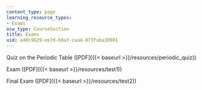 ```yaml
---
content_type: page
learning_resource_types:
- Exams
ocw_type: CourseSection
title: Exams
uid: a40c9629-ee7d-b9a3-caa4-073faba30981
---
```


Quiz on the Periodic Table ([PDF]({{< baseurl >}}/resources/periodic_quiz))

Exam ([PDF]({{< baseurl >}}/resources/test1))

Final Exam ([PDF]({{< baseurl >}}/resources/test2))